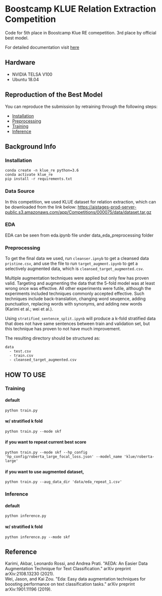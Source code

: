 # Boostcamp KLUE Relation Extraction Competition
Code for 5th place in Boostcamp Klue RE comepetition. 3rd place by official best model.

For detailed documentation visit [here](https://docs.google.com/document/d/1cTlZ_MsTGlkTU0ZAuWmexvIkz2vbvZrViruU64MQ3fs/edit?usp=sharing)

## Hardware
- NVIDIA TELSA V100
- Ubuntu 18.04

## Reproduction of the Best Model
You can reproduce the submission by retraining through the following steps:
- [Installation](#Installation)
- [Preprocessing](#Preprocessing)
- [Training](#Training)
- [Inference](#Inference)

## Background Info
### Installation

```
conda create -n klue_re python=3.6
conda activate klue_re
pip install -r requirements.txt
```


### Data Source
In this competition, we used KLUE dataset for relation extraction, which can be downloaded from the link below:
https://aistages-prod-server-public.s3.amazonaws.com/app/Competitions/000075/data/dataset.tar.gz

### EDA
EDA can be seen from eda.ipynb file under data_eda_preprocessing folder

### Preprocessing
To get the final data we used, run
`cleanser.ipnyb` to get a cleansed data `pristine.csv`, and use the file to run
`target_augment.ipynb` to get a selectively augmented data, which is `cleansed_target_augmented.csv`.

Multiple augmentation techniques were applied but only few has proven valid. Targeting and augmenting the data that the 5-fold model was at least wrong once was effective. All other experiments were futile, although the experiments included techniques commonly accepted effective. Such techniques include back-translation, changing word seuqence, adding punctuation, replacing words with synonyms, and adding new words (Karimi et al.; wei et al.).

Using `stratified_sentence_split.ipynb` will produce a k-fold stratified data that does not have same sentences between train and validation set, but this technique has proven to not have much improvement.

The resulting directory should be structured as:
```
data
  - test.csv
  - train.csv
  - cleansed_target_augmented.csv
```

## HOW TO USE

### Training
#### default
`python train.py`

#### w/ stratified k fold
`python train.py --mode skf`

#### if you want to repeat current best score
`python train.py --mode skf --hp_config 'hp_config/roberta_large_focal_loss.json' --model_name 'klue/roberta-large'`

#### if you want to use augmented dataset,
`python train.py --aug_data_dir 'data/eda_repeat_1.csv'`


### Inference
#### default
`python inference.py`
#### w/ stratified k fold
`python inference.py --mode skf`


## Reference
Karimi, Akbar, Leonardo Rossi, and Andrea Prati. "AEDA: An Easier Data Augmentation Technique for Text Classification." arXiv preprint arXiv:2108.13230 (2021). <br>
Wei, Jason, and Kai Zou. "Eda: Easy data augmentation techniques for boosting performance on text classification tasks." arXiv preprint arXiv:1901.11196 (2019).
